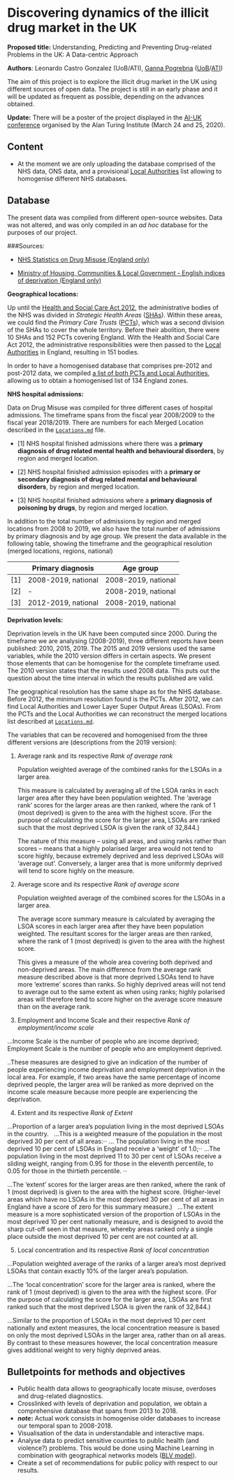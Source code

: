# Discovering dynamics of the illicit drug market in the UK

**Proposed title:** Understanding, Predicting and Preventing Drug-related Problems in the UK: A Data-centric Approach

**Authors**: Leonardo Castro Gonzalez (UoB/ATI), [Ganna Pogrebna](http://www.gannapogrebna.com/) ([UoB](https://www.birmingham.ac.uk/staff/profiles/business/pogrebna-ganna.aspx)/[ATI](https://www.turing.ac.uk/people/researchers/ganna-pogrebna))

The aim of this project is to explore the illicit drug market in the UK using different sources of open data. The project is still in an early phase and it will be updated as frequent as possible, depending on the advances obtained.

****Update:**** There will be a poster of the project displayed in the [AI-UK conference](https://www.turing.ac.uk/ai-uk) organised by the Alan Turing Institute (March 24 and 25, 2020).

## Content
- At the moment we are only uploading the database comprised of the NHS data, ONS data, and a provisional [Local Authorities](https://en.wikipedia.org/wiki/Local_government_in_England) list allowing to homogenise different NHS databases.

## Database

The present data was compiled from different open-source websites. Data was not altered, and was only compiled in an _ad hoc_ database for the purposes of our project.  

###Sources:

- [NHS Statistics on Drug Misuse (England only)](https://digital.nhs.uk/data-and-information/publications/statistical/statistics-on-drug-misuse)

- [Ministry of Housing, Communities & Local Government - English indices of deprivation (England only)](https://www.gov.uk/government/collections/english-indices-of-deprivation)

**Geographical locations:**

Up until the [Health and Social Care Act 2012](https://en.wikipedia.org/wiki/Health_and_Social_Care_Act_2012), the administrative bodies of the NHS was divided in _Strategic Health Areas_ ([SHAs](https://en.wikipedia.org/wiki/Strategic_health_authority)). Within these areas, we could find the _Primary Care Trusts_ ([PCTs](https://en.wikipedia.org/wiki/NHS_primary_care_trust)), which was a second division of the SHAs to cover the whole territory. Before their abolition, there were 10 SHAs and 152 PCTs covering England. With the Health and Social Care Act 2012, the administrative responsibilities were then passed to the [Local Authorities](https://en.wikipedia.org/wiki/Local_government_in_Englan) in England, resulting in 151 bodies.

In order to have a homogenised database that comprises pre-2012 and post-2012 data, we compiled [a list of both PCTs and Local Authorities](https://github.com/LeonardoCastro/BritishDrugDynamics/blob/master/Locations.md), allowing us to obtain a homogenised list of 134 England zones.

**NHS hospital admissions:**

Data on Drug Misuse was compiled for three different cases of hospital admissions. The timeframe spans from the fiscal year 2008/2009 to the fiscal year 2018/2019. There are numbers for each Merged Location described in the [`Locations.md`](https://github.com/LeonardoCastro/BritishDrugDynamics/blob/master/Locations.md) file.

- [1] NHS hospital finished admissions where there was a **primary diagnosis of drug related mental health and behavioural disorders**, by region and merged location.

- [2] NHS hospital finished admission episodes with a **primary or secondary diagnosis of drug related mental and behavioural disorders**, by region and merged location.

- [3] NHS hospital finished admissions where a **primary diagnosis of poisoning by drugs**, by region and merged location.

In addition to the total number of admissions by region and merged locations from 2008 to 2019, we also have the total number of admissions by primary diagnosis and by age group. We present the data available in the following table, showing the timeframe and the geographical resolution (merged locations, regions, national)

|   | Primary diagnosis  | Age group          |
|---|--------------------|--------------------|
|[1]| 2008-2019, national| 2008-2019, national|
|[2]| -                  | 2008-2019, national|
|[3]| 2012-2019, national| 2008-2019, national|

**Deprivation levels:**

Deprivation levels in the UK have been computed since 2000. During the timeframe we are analysing (2008-2019), three different reports have been published: 2010, 2015, 2019. The 2015 and 2019 versions used the same variables, while the 2010 version differs in certain aspects. We present those elements that can be homogenise for the complete timeframe used.
The 2010 version states that the results used 2008 data. This puts out the question about the time interval in which the results published are valid.

The geographical resolution has the same shape as for the NHS database. Before 2012, the minimum resolution found is the PCTs. After 2012, we can find Local Authorities and Lower Layer Super Output Areas (LSOAs). From the PCTs and the Local Authorities we can reconstruct the merged locations list described at [`Locations.md`](https://github.com/LeonardoCastro/BritishDrugDynamics/blob/master/Locations.md).

The variables that can be recovered and homogenised from the three different versions are (descriptions from the 2019 version):

1. Average rank and its respective _Rank of average rank_

    Population weighted average of the combined ranks for the LSOAs in a larger area.

    This measure is calculated by averaging all of the LSOA ranks in each larger area after they have been population weighted. The ‘average rank’ scores for the larger areas are then ranked, where the rank of 1 (most deprived) is given to the area with the highest score. (For the purpose of calculating the score for the larger area, LSOAs are ranked such that the most deprived LSOA is given the rank of 32,844.)

    The nature of this measure – using all areas, and using ranks rather than scores – means that a highly polarised larger area would not tend to score highly, because extremely deprived and less deprived LSOAs will ‘average out’. Conversely, a larger area that is more uniformly deprived will tend to score highly on the measure.


2. Average score and its respective _Rank of average score_

   Population weighted average of the combined scores for the LSOAs in a larger area.

   The average score summary measure is calculated by averaging the LSOA scores in each larger area after they have been population weighted. The resultant scores for the larger areas are then ranked, where the rank of 1 (most deprived) is given to the area with the highest score.

   This gives a measure of the whole area covering both deprived and non-deprived areas. The main difference from the average rank measure described above is that more deprived LSOAs tend to have more ‘extreme’ scores than ranks. So highly deprived areas will not tend to average out to the same extent as when using ranks; highly polarised areas will therefore tend to score higher on the average score measure than on the average rank.

3. Employment and Income Scale and their respective _Rank of employment/income scale_

...Income Scale is the number of people who are income deprived; Employment Scale is the number of people who are employment deprived.

..These measures are designed to give an indication of the number of people experiencing income deprivation and employment deprivation in the local area. For example, if two areas have the same percentage of income deprived people, the larger area will be ranked as more deprived on the income scale measure because more people are experiencing the deprivation.

4. Extent and its respective _Rank of Extent_

...Proportion of a larger area’s population living in the most deprived LSOAs in the country.
 
...This is a weighted measure of the population in the most deprived 30 per cent of all areas:⋅⋅
... The population living in the most deprived 10 per cent of LSOAs in England receive a ‘weight’ of 1.0;⋅⋅
...The population living in the most deprived 11 to 30 per cent of LSOAs receive a sliding weight, ranging from 0.95 for those in the eleventh percentile, to 0.05 for those in the thirtieth percentile. ⋅⋅

...The ‘extent’ scores for the larger areas are then ranked, where the rank of 1 (most deprived) is given to the area with the highest score. (Higher-level areas which have no LSOAs in the most deprived 30 per cent of all areas in England have a score of zero for this summary measure.)
 
...The extent measure is a more sophisticated version of the proportion of LSOAs in the most deprived 10 per cent nationally measure, and is designed to avoid the sharp cut-off seen in that measure, whereby areas ranked only a single place outside the most deprived 10 per cent are not counted at all.

5. Local concentration and its respective _Rank of local concentration_

...Population weighted average of the ranks of a larger area’s most deprived LSOAs that contain exactly 10% of the larger area’s population.

...The ‘local concentration’ score for the larger area is ranked, where the rank of 1 (most deprived) is given to the area with the highest score. (For the purpose of calculating the score for the larger area, LSOAs are first ranked such that the most deprived LSOA is given the rank of 32,844.)

...Similar to the proportion of LSOAs in the most deprived 10 per cent nationally and extent measures, the local concentration measure is based on only the most deprived LSOAs in the larger area, rather than on all areas. By contrast to these measures however, the local concentration measure gives additional weight to very highly deprived areas.





## Bulletpoints for methods and objectives

- Public health data allows to geographically locate misuse, overdoses and drug-related diagnostics.
- Crosslinked with levels of deprivation and population, we obtain a comprehensive database that spans from 2013 to 2018.
- **_note_:** Actual work consists in homogenise older databases to increase our temporal span to 2008-2018.
- Visualisation of the data in understandable and interactive maps.
- Analyse data to predict sensitive counties to public health (and violence?) problems. This would be done using Machine Learning in combination with geographical networks models ([BLV model](https://www.ncbi.nlm.nih.gov/pmc/articles/PMC2607465/)).
- Create a set of recommendations for public policy with respect to our results.
